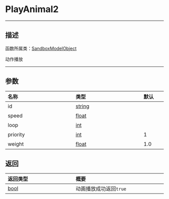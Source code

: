 
# PlayAnimal2
-----------------------------------------------------------------------------------------
## 描述

函数所属类：[SandboxModelObject](/Api/Class/Role/SandboxModelObject.md)

动作播放

-----------------------------------------------------------------------------------------
## 参数

|<div style="width:200px">**名称**</div>|<div style="width:200px">**类型**</div>|<div style="width:200px">**默认**</div>|<div style="width:345px">**描述**</div>|
|:--------------------|:--------------------|:--------------------|:--------------------|
|id|[string](/Api/DataType/string.md)||动画id编号|
|speed|[float](/Api/DataType/float.md)||动画播放速度|
|loop|[int](/Api/DataType/int.md)||动画循环次数|
|priority|[int](/Api/DataType/int.md)|1|动画优先级|
|weight|[float](/Api/DataType/float.md)|1.0|动画权重|

## 返回

|<div style="width:200px">**返回类型**</div>|<div style="width:800px">**概要**</div>|
|:---|:---|
|[bool](/Api/DataType/bool.md)|动画播放成功返回`true`|